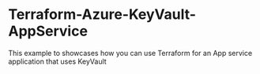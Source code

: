 # Terraform-Azure-KeyVault-AppService
This example to showcases how you can use Terraform for an App service application that uses KeyVault
